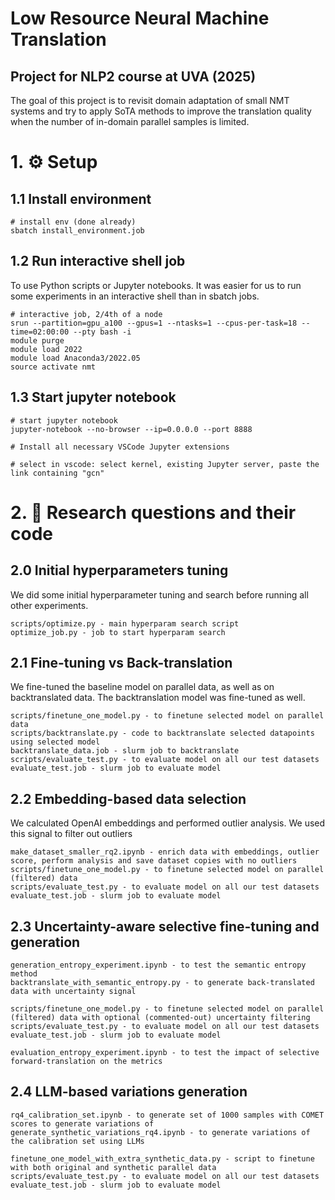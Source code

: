 # Low Resource Neural Machine Translation
## Project for NLP2 course at UVA (2025)

The goal of this project is to revisit domain adaptation of small NMT systems and try to apply SoTA methods to improve the translation quality when the number of in-domain parallel samples is limited.


# 1. ⚙️ Setup

## 1.1 Install environment

```
# install env (done already)
sbatch install_environment.job
```

## 1.2 Run interactive shell job
To use Python scripts or Jupyter notebooks. It was easier for us to run some experiments in an interactive shell than in sbatch jobs.

```
# interactive job, 2/4th of a node
srun --partition=gpu_a100 --gpus=1 --ntasks=1 --cpus-per-task=18 --time=02:00:00 --pty bash -i
module purge
module load 2022
module load Anaconda3/2022.05
source activate nmt
```

## 1.3 Start jupyter notebook

```
# start jupyter notebook
jupyter-notebook --no-browser --ip=0.0.0.0 --port 8888

# Install all necessary VSCode Jupyter extensions  

# select in vscode: select kernel, existing Jupyter server, paste the link containing "gcn"
```
# 2. 🧪 Research questions and their code

## 2.0 Initial hyperparameters tuning
We did some initial hyperparameter tuning and search before running all other experiments.

```
scripts/optimize.py - main hyperparam search script
optimize_job.py - job to start hyperparam search
```

## 2.1 Fine-tuning vs Back-translation
We fine-tuned the baseline model on parallel data, as well as on backtranslated data. The backtranslation model was fine-tuned as well.

```
scripts/finetune_one_model.py - to finetune selected model on parallel data
scripts/backtranslate.py - code to backtranslate selected datapoints using selected model
backtranslate_data.job - slurm job to backtranslate
scripts/evaluate_test.py - to evaluate model on all our test datasets
evaluate_test.job - slurm job to evaluate model
```

## 2.2 Embedding-based data selection
We calculated OpenAI embeddings and performed outlier analysis. We used this signal to filter out outliers

```
make_dataset_smaller_rq2.ipynb - enrich data with embeddings, outlier score, perform analysis and save dataset copies with no outliers
scripts/finetune_one_model.py - to finetune selected model on parallel (filtered) data
scripts/evaluate_test.py - to evaluate model on all our test datasets
evaluate_test.job - slurm job to evaluate model
```

## 2.3 Uncertainty-aware selective fine-tuning and generation

```
generation_entropy_experiment.ipynb - to test the semantic entropy method
backtranslate_with_semantic_entropy.py - to generate back-translated data with uncertainty signal

scripts/finetune_one_model.py - to finetune selected model on parallel (filtered) data with optional (commented-out) uncertainty filtering
scripts/evaluate_test.py - to evaluate model on all our test datasets
evaluate_test.job - slurm job to evaluate model

evaluation_entropy_experiment.ipynb - to test the impact of selective forward-translation on the metrics
```

## 2.4  LLM-based variations generation

```
rq4_calibration_set.ipynb - to generate set of 1000 samples with COMET scores to generate variations of
generate_synthetic_variations_rq4.ipynb - to generate variations of the calibration set using LLMs

finetune_one_model_with_extra_synthetic_data.py - script to finetune with both original and synthetic parallel data
scripts/evaluate_test.py - to evaluate model on all our test datasets
evaluate_test.job - slurm job to evaluate model
```


